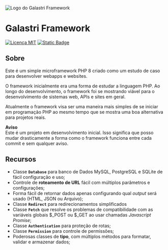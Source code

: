 ![Logo do Galastri Framework](https://user-images.githubusercontent.com/49572917/112453870-df5b8700-8d36-11eb-9c31-0c3a628e5178.png)

# Galastri Framework
[![Licença MIT](https://img.shields.io/badge/Licença-MIT-yellow.svg)](https://github.com/andregalastri/galastri-framework/blob/master/galastri/LICENSE) [![Static Badge](https://img.shields.io/badge/Documentação-Wiki-09f)](https://github.com/andregalastri/galastri-framework-2/wiki)


## Sobre
Este é um simple microframework PHP 8 criado como um estudo de caso para desenvolver webapps e websites.

O framework inicialmente era uma forma de estudar a linguagem PHP. Ao longo do desenvolvimento, o framework foi se mostrando viável para o desenvolvimento de sistemas web, APIs e sites em geral.

Atualmente o framework visa ser uma maneira mais simples de se iniciar em programação PHP ao mesmo tempo que se mostra uma boa alternativa para projetos reais.

**Aviso**<br>
Este é um projeto em desenvolvimento inicial. Isso significa que posso mudar drasticamente a forma como o framework funciona entre cada commit e sem qualquer aviso.


## Recursos
- Classe **`Database`** para banco de Dados MySQL, PostgreSQL e SQLite de fácil configuração e uso;
- Controle de **roteamento de URL** fácil com múltiplos parâmetros e configurações;
- Forma fácil de retornar dados apenas configurando qual *output* será usado (HTML, JSON ou Arquivo);
- Classe **`Redirect`** para redirecionamentos simplificados
- Classe **`Fetch`** que resolve os problemas de compatibilidade com as variáveis globais $_POST ou $_GET ao usar chamadas *Javascript Promise*;
- Classe **`Authentication`** para proteção de rotas;
- Classe **`Permission`** para controle de permissões;
- Poderosas classes de **tipo**, com múltiplos métodos para formatar, validar e armazenar dados;
